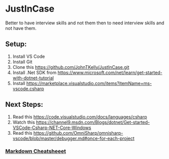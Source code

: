 # JustInCase
Better to have interview skills and not them then to need interview skills and not have them.

## Setup:
1. Install VS Code
2. Install Git
3. Clone this https://github.com/JohnTKelly/JustInCase.git
4. Install .Net SDK from https://www.microsoft.com/net/learn/get-started-with-dotnet-tutorial
5. Install https://marketplace.visualstudio.com/items?itemName=ms-vscode.csharp

## Next Steps:
1. Read this https://code.visualstudio.com/docs/languages/csharp
2. Watch this https://channel9.msdn.com/Blogs/dotnet/Get-started-VSCode-Csharp-NET-Core-Windows
3. Read this https://github.com/OmniSharp/omnisharp-vscode/blob/master/debugger.md#once-for-each-project

### [Markdown Cheatsheeet](https://www.gimp.org/about/meta/markdown.html)
